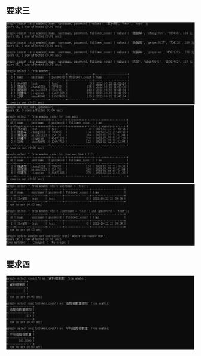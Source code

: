## 要求三
![image](https://github.com/Eloise1999/WeHelp-assignment/blob/main/week5/img/3-1.PNG)
![image](https://github.com/Eloise1999/WeHelp-assignment/blob/main/week5/img/3-2.PNG)
![image](https://github.com/Eloise1999/WeHelp-assignment/blob/main/week5/img/3-3.PNG)
## 要求四
![image](https://github.com/Eloise1999/WeHelp-assignment/blob/main/week5/img/4.PNG)
